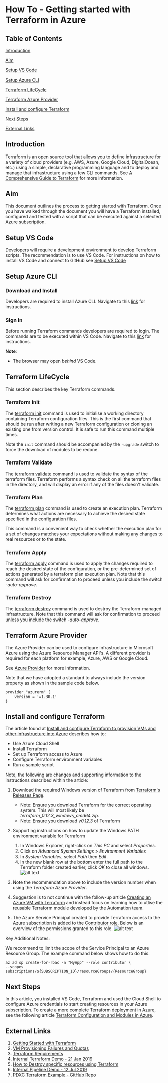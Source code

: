 # How To - Getting started with Terraform in Azure

## Table of Contents  

[Introduction](#introduction)

[Aim](#aim)

[Setup VS Code](#setup-vs-code)

[Setup Azure CLI](#setup-azure-cli)

[Terraform LifeCycle](#Terraform-LifeCycle)

[Terraform Azure Provider](#Terraform-Azure-Provider)

[Install and configure Terraform](#Install-and-configure-Terraform)

[Next Steps](#Next-Steps)

[External Links](#external-links)

## Introduction

Terraform is an open source tool that allows you to define infrastructure for a variety of cloud providers (e.g. AWS, Azure, Google Cloud, DigitalOcean, etc.) using a simple, declarative programming language and to deploy and manage that infrastructure using a few CLI commands. See [A Comprehensive Guide to Terraform](https://blog.gruntwork.io/a-comprehensive-guide-to-terraform-b3d32832baca) for more information.

## Aim

This document outlines the process to getting started with Terraform.
Once you have walked through the document you will have a Terraform installed, configured and tested with a script that can be executed against a selected Azure subscription.

## Setup VS Code

Developers will require a development environment to develop Terraform scripts. The recommendation is to use VS Code. For instructions on how to install VS Code and connect to GitHub see [Setup VS Code](https://github.dxc.com/wm/Pipeline-Pilot/blob/Stiven/doc/Setup-VSCode.md)

## Setup Azure CLI

### Download and Install

Developers are required to install Azure CLI. Navigate to this [link](https://docs.microsoft.com/en-us/cli/azure/authenticate-azure-cli?view=azure-cli-latest#sign-in-interactively) for instructions.

### Sign in

Before running Terraform commands developers are required to login. The commands are to be executed within VS Code. Navigate to this [link](https://docs.microsoft.com/en-us/cli/azure/install-azure-cli?view=azure-cli-latest) for instructions.

**Note**:

- The browser may open *behind* VS Code.

## Terraform LifeCycle

This section describes the key Terraform commands.

### Terraform Init

The [terraform init](https://www.terraform.io/docs/commands/init.html) command is used to initialise a working directory containing Terraform configuration files. This is the first command that should be run after writing a new Terraform configuration or cloning an existing one from version control. It is safe to run this command multiple times.

Note the `init` command should be accompanied by the `-upgrade` switch to force the download of modules to be redone.

### Terraform Validate

The [terraform validate](https://www.terraform.io/docs/commands/validate.html) command is used to validate the syntax of the terraform files. Terraform performs a syntax check on all the terraform files in the directory, and will display an error if any of the files doesn't validate.

### Terraform Plan

The [terraform plan](https://www.terraform.io/docs/commands/plan.html) command is used to create an execution plan. Terraform determines what actions are necessary to achieve the desired state specified in the configuration files.

This command is a convenient way to check whether the execution plan for a set of changes matches your expectations without making any changes to real resources or to the state.

### Terraform Apply

The [terraform apply](https://www.terraform.io/docs/commands/apply.html) command is used to apply the changes required to reach the desired state of the configuration, or the pre-determined set of actions generated by a terraform plan execution plan.
Note that this command will ask for confirmation to proceed unless you include the switch *-auto-approve*.

### Terraform Destroy

The [terraform destroy](https://www.terraform.io/docs/commands/destroy.html) command is used to destroy the Terraform-managed infrastructure.
Note that this command will ask for confirmation to proceed unless you include the switch *-auto-approve*.

## Terraform Azure Provider

The Azure Provider can be used to configure infrastructure in Microsoft Azure using the Azure Resource Manager API's.
A different provider is required for each platform for example, Azure, AWS or Google Cloud.

See [Azure Provider](https://www.terraform.io/docs/providers/azurerm/) for more information.

Note that we have adopted a standard to always include the version property as shown in the sample code below.

    provider "azurerm" { 
        version = '=1.30.1' 
    }

## Install and configure Terraform

The article found at [Install and configure Terraform to provision VMs and other infrastructure into Azure](https://docs.microsoft.com/en-us/azure/virtual-machines/linux/terraform-install-configure) describes how to:

- Use Azure Cloud Shell
- Install Terraform
- Set up Terraform access to Azure
- Configure Terraform environment variables
- Run a sample script

Note, the following are changes and supporting information to the instructions described within the article:

1. Download the required Windows version of Terraform from [Terraform's Releases Page](https://releases.hashicorp.com/terraform/0.12.3/).
   - Note: Ensure you download Terraform for the correct operating system. This will most likely be *terraform_0.12.3_windows_amd64.zip*.
   - Note: Ensure you download *v0.12.3* of Terraform
2. Supporting instructions on how to update the Windows PATH environment variable for Terraform
   1. In Windows Explorer, right-click on *This PC* and select *Properties*.
   2. Click on *Advanced System Settings* > *Environment Variables*
   3. In *System Variables*, select *Path* then *Edit*.
   4. In the new blank row at the bottom enter the full path to the Terraform folder created earlier, click *OK* to close all windows.
![alt text](images/Set-Path-to-Terraform.png "Setting the Path to Terraform")

3. Note the recommendation above to include the version number when using the *Terraform Azure Provider*.
4. Suggestion is to not continue with the follow-up article [Creating an Azure VM with Terraform](https://docs.microsoft.com/en-us/azure/virtual-machines/linux/terraform-create-complete-vm) and instead focus on learning how to utlise the reusable Terraform module developed by the Automation team.
5. The Azure Service Principal created to provide Terraform access to the Azure subscription is added to the  [Contributor role](https://docs.microsoft.com/en-us/azure/role-based-access-control/built-in-roles#contributor). Below is an overview of the permissions granted to this role.
![alt text](images/Terraform-Contributor-role.png "Contributor role permissions")

Key Additional Notes:

We recommend to limit the scope of the Service Principal to an Azure Resource Group. The example command below shows how to do this.

    az ad sp create-for-rbac -n "MyApp" --role contributor \
    --scopes subscriptions/${SUBSCRIPTION_ID}/resourceGroups/{ResourceGroup}  

## Next Steps

In this article, you installed VS Code, Terraform and used the Cloud Shell to configure Azure credentials to start creating resources in your Azure subscription. To create a more complete Terraform deployment in Azure, see the following article [Terraform Configuration and Modules in Azure](https://github.dxc.com/wm/Pipeline-Pilot/blob/Stiven/doc/Terraform-Configuration-and-Modules-in-Azure.md).

## External Links

1. [Getting Started with Terraform](https://confluence.csc.com/display/SPA/Getting+Started+with+Terraform)
2. [VM Provisioning Failures and Quotas](https://confluence.csc.com/display/SPA/VM+Provisioning+Failures+and+Quotas)
3. [Terraform Requirements](https://confluence.csc.com/display/SPA/Terraform+Requirements)
4. [Internal Terraform Demo - 21 Jan 2019](https://confluence.csc.com/display/SPA/Internal+Terraform+Demo+-+21+Jan+2019)
5. [How to Destroy specific resources using Terraform](https://confluence.csc.com/display/SPA/How+to+Destroy+specific+resources+using+Terraform)
6. [Internal Pipeline Demo - 12 Jul 2019](https://web.microsoftstream.com/video/da2b92d7-b90a-4d5b-9e90-ca664537453b)
7. [PDXC Terraform Example - GitHub Repo](https://github.dxc.com/Platform-DXC/Terraform-Example)
